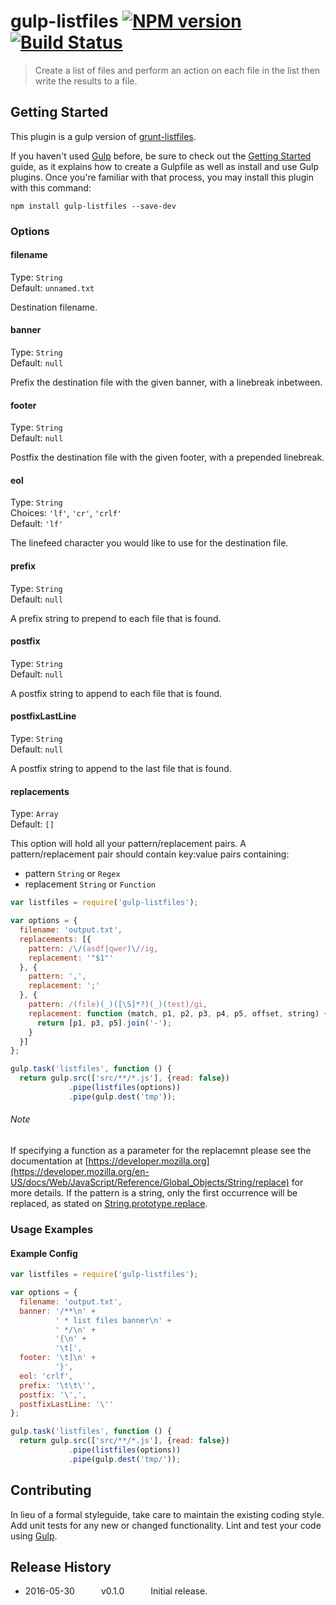 # gulp-listfiles [![NPM version](https://badge.fury.io/js/gulp-listfiles.png)](http://badge.fury.io/js/gulp-listfiles) [![Build Status](https://travis-ci.org/chaowlert/gulp-listfiles.png?branch=master)](https://travis-ci.org/chaowlert/gulp-listfiles)

> Create a list of files and perform an action on each file in the list then write the results to a file.


## Getting Started
This plugin is a gulp version of [grunt-listfiles](https://github.com/psyrendust/grunt-listfiles).

If you haven't used [Gulp](http://gulpjs.com/) before, be sure to check out the [Getting Started](https://github.com/gulpjs/gulp/blob/master/docs/getting-started.md) guide, as it explains how to create a Gulpfile as well as install and use Gulp plugins. Once you're familiar with that process, you may install this plugin with this command:

```shell
npm install gulp-listfiles --save-dev
```

### Options

#### filename
Type: `String`  
Default: `unnamed.txt`

Destination filename.

#### banner
Type: `String`  
Default: `null`

Prefix the destination file with the given banner, with a linebreak inbetween.

#### footer
Type: `String`  
Default: `null`

Postfix the destination file with the given footer, with a prepended linebreak.

#### eol
Type: `String`  
Choices: `'lf'`, `'cr'`, `'crlf'`  
Default: `'lf'`

The linefeed character you would like to use for the destination file.

#### prefix
Type: `String`  
Default: `null`

A prefix string to prepend to each file that is found.

#### postfix
Type: `String`  
Default: `null`

A postfix string to append to each file that is found.

#### postfixLastLine
Type: `String`  
Default: `null`

A postfix string to append to the last file that is found.


#### replacements
Type: `Array`  
Default: `[]`

This option will hold all your pattern/replacement pairs. A pattern/replacement pair should contain key:value pairs containing:

* pattern `String` or `Regex`
* replacement `String` or `Function`

```javascript
var listfiles = require('gulp-listfiles');

var options = {
  filename: 'output.txt',
  replacements: [{
    pattern: /\/(asdf|qwer)\//ig,
    replacement: '"$1"'
  }, {
    pattern: ',',
    replacement: ';'
  }, {
    pattern: /(file)(_)([\S]*?)(_)(test)/gi,
    replacement: function (match, p1, p2, p3, p4, p5, offset, string) {
      return [p1, p3, p5].join('-');
    }
  }]
};

gulp.task('listfiles', function () {
  return gulp.src(['src/**/*.js'], {read: false})
             .pipe(listfiles(options))
             .pipe(gulp.dest('tmp'));
```

###### Note

If specifying a function as a parameter for the replacemnt please see the documentation at [https://developer.mozilla.org](https://developer.mozilla.org/en-US/docs/Web/JavaScript/Reference/Global_Objects/String/replace) for more details.
If the pattern is a string, only the first occurrence will be replaced, as stated on [String.prototype.replace](http://www.ecma-international.org/ecma-262/5.1/#sec-15.5.4.11).

### Usage Examples

#### Example Config

```javascript
var listfiles = require('gulp-listfiles');

var options = {
  filename: 'output.txt',
  banner: '/**\n' +
          ' * list files banner\n' +
          ' */\n' +
          '{\n' +
          '\t[',
  footer: '\t]\n' +
          '}',
  eol: 'crlf',
  prefix: '\t\t\'',
  postfix: '\',',
  postfixLastLine: '\''
};

gulp.task('listfiles', function () {
  return gulp.src(['src/**/*.js'], {read: false})
             .pipe(listfiles(options))
             .pipe(gulp.dest('tmp/'));
```


## Contributing
In lieu of a formal styleguide, take care to maintain the existing coding style. Add unit tests for any new or changed functionality. Lint and test your code using [Gulp](http://gulpjs.com/).

## Release History
 * 2016-05-30   v0.1.0   Initial release.
